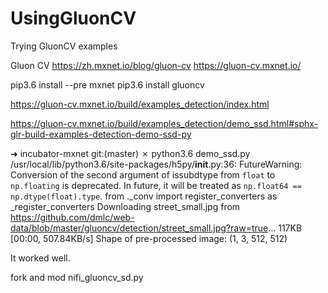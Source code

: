 # UsingGluonCV
Trying GluonCV examples



Gluon CV
https://zh.mxnet.io/blog/gluon-cv
https://gluon-cv.mxnet.io/

pip3.6 install --pre mxnet
pip3.6 install gluoncv

https://gluon-cv.mxnet.io/build/examples_detection/index.html

https://gluon-cv.mxnet.io/build/examples_detection/demo_ssd.html#sphx-glr-build-examples-detection-demo-ssd-py

➜  incubator-mxnet git:(master) ✗ python3.6 demo_ssd.py
/usr/local/lib/python3.6/site-packages/h5py/__init__.py:36: FutureWarning: Conversion of the second argument of issubdtype from `float` to `np.floating` is deprecated. In future, it will be treated as `np.float64 == np.dtype(float).type`.
  from ._conv import register_converters as _register_converters
Downloading street_small.jpg from https://github.com/dmlc/web-data/blob/master/gluoncv/detection/street_small.jpg?raw=true...
117KB [00:00, 507.84KB/s]
Shape of pre-processed image: (1, 3, 512, 512)

It worked well.

fork and mod
nifi_gluoncv_sd.py
